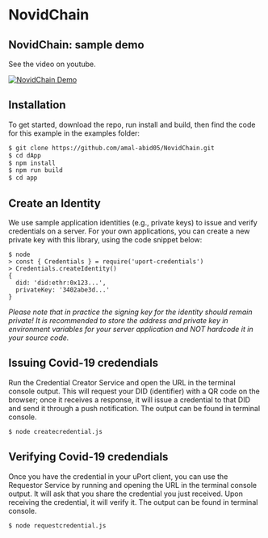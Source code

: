 # NovidChain


## NovidChain: sample demo

See the video on youtube.

[![NovidChain Demo](https://img.youtube.com/vi/Zrn3Hzr45N0/mq3.jpg)](https://www.youtube.com/watch?v=Zrn3Hzr45N0)



## Installation

To get started, download the repo, run install and build, then find the code for this example in the examples folder:

``` bash
$ git clone https://github.com/amal-abid05/NovidChain.git
$ cd dApp
$ npm install
$ npm run build
$ cd app
```






## Create an Identity

We use sample application identities (e.g., private keys) to issue and verify credentials on a server. For
your own applications, you can create a new private key with this library, using the code snippet below:

```
$ node
> const { Credentials } = require('uport-credentials')
> Credentials.createIdentity()
{
  did: 'did:ethr:0x123...',
  privateKey: '3402abe3d...'
}
```

*Please note that in practice the signing key for the identity should remain private!*
*It is recommended to store the address and private key in environment variables for your server application and NOT
hardcode it in your source code.*


## Issuing Covid-19 credendials

Run the Credential Creator Service and open the URL in the terminal console output. This will request your DID
(identifier) with a QR code on the browser; once it receives a response, it will issue a credential to that DID and
send it through a push notification. The output can be found in terminal console.

``` bash
$ node createcredential.js
```

## Verifying Covid-19 credendials 

Once you have the credential in your uPort client, you can use the Requestor Service by running and opening the URL in
the terminal console output. It will ask that you share the credential you just received. Upon receiving the credential,
it will verify it. The output can be found in terminal console.

``` bash
$ node requestcredential.js
```
